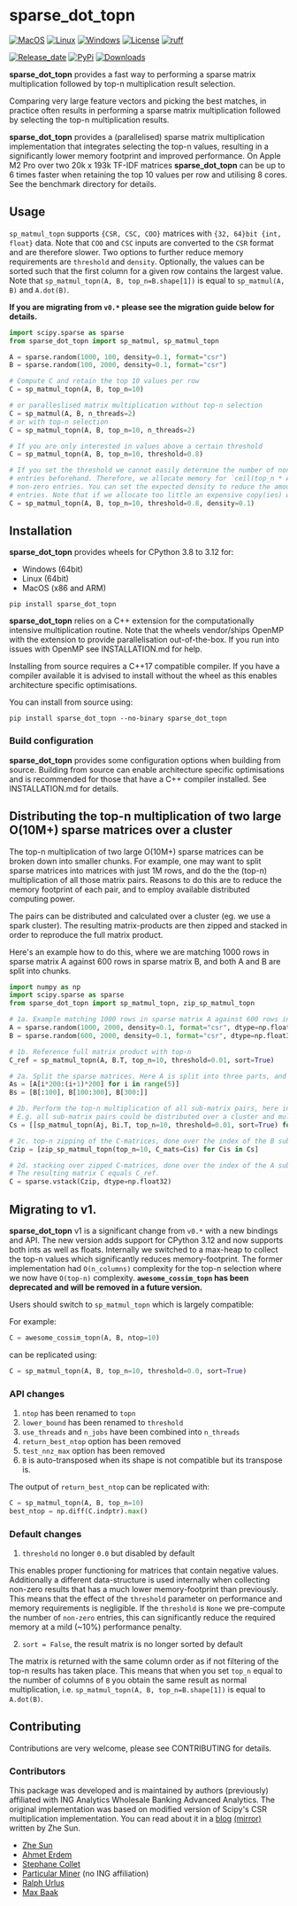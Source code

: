 # sparse\_dot\_topn

[![MacOS](https://github.com/ing-bank/sparse_dot_topn/actions/workflows/macos.yml/badge.svg)](https://github.com/ing-bank/sparse_dot_topn/actions/workflows/macos.yml)
[![Linux](https://github.com/ing-bank/sparse_dot_topn/actions/workflows/linux.yml/badge.svg)](https://github.com/ing-bank/sparse_dot_topn/actions/workflows/linux.yml)
[![Windows](https://github.com/ing-bank/sparse_dot_topn/actions/workflows/windows.yml/badge.svg)](https://github.com/ing-bank/sparse_dot_topn/actions/workflows/windows.yml)
[![License](https://img.shields.io/github/license/ing-bank/sparse_dot_topn)](https://github.com/ing-bank/sparse_dot_topn/blob/master/LICENSE)
[![ruff](https://img.shields.io/endpoint?url=https://raw.githubusercontent.com/charliermarsh/ruff/main/assets/badge/v1.json)](https://github.com/charliermarsh/ruff)


[![Release_date](https://img.shields.io/github/release-date/ing-bank/sparse_dot_topn)](https://github.com/ing-bank/sparse_dot_topn/releases)
[![PyPi](https://img.shields.io/pypi/v/sparse-dot-topn.svg)](https://pypi.org/project/sparse-dot-topn/)
[![Downloads](https://pepy.tech/badge/sparse_dot_topn)](https://pepy.tech/project/sparse_dot_topn)

**sparse\_dot\_topn** provides a fast way to performing a sparse matrix multiplication followed by top-n multiplication result selection.

Comparing very large feature vectors and picking the best matches, in practice often results in performing a sparse matrix multiplication followed by selecting the top-n multiplication results.

**sparse\_dot\_topn** provides a (parallelised) sparse matrix multiplication implementation that integrates selecting the top-n values, resulting in a significantly lower memory footprint and improved performance.
On Apple M2 Pro over two 20k x 193k TF-IDF matrices **sparse\_dot\_topn** can be up to 6 times faster when retaining the top 10 values per row and utilising 8 cores.
See the benchmark directory for details.

## Usage

`sp_matmul_topn` supports `{CSR, CSC, COO}` matrices with `{32, 64}bit {int, float}` data.
Note that `COO` and `CSC` inputs are converted to the `CSR` format and are therefore slower.
Two options to further reduce memory requirements are `threshold` and `density`.
Optionally, the values can be sorted such that the first column for a given row contains the largest value.
Note that `sp_matmul_topn(A, B, top_n=B.shape[1])` is equal to `sp_matmul(A, B)` and `A.dot(B)`.

**If you are migrating from `v0.*` please see the migration guide below for details.**

```python
import scipy.sparse as sparse
from sparse_dot_topn import sp_matmul, sp_matmul_topn

A = sparse.random(1000, 100, density=0.1, format="csr")
B = sparse.random(100, 2000, density=0.1, format="csr")

# Compute C and retain the top 10 values per row
C = sp_matmul_topn(A, B, top_n=10)

# or paralleslised matrix multiplication without top-n selection
C = sp_matmul(A, B, n_threads=2)
# or with top-n selection
C = sp_matmul_topn(A, B, top_n=10, n_threads=2)

# If you are only interested in values above a certain threshold
C = sp_matmul_topn(A, B, top_n=10, threshold=0.8)

# If you set the threshold we cannot easily determine the number of non-zero
# entries beforehand. Therefore, we allocate memory for `ceil(top_n * A.shap[0] * density)`
# non-zero entries. You can set the expected density to reduce the amount pre-allocated
# entries. Note that if we allocate too little an expensive copy(ies) will need to hapen.
C = sp_matmul_topn(A, B, top_n=10, threshold=0.8, density=0.1)
```

## Installation

**sparse\_dot\_topn** provides wheels for CPython 3.8 to 3.12 for:

* Windows (64bit)
* Linux (64bit)
* MacOS (x86 and ARM)

```shell
pip install sparse_dot_topn
```

**sparse\_dot\_topn** relies on a C++ extension for the computationally intensive multiplication routine.
Note that the wheels vendor/ships OpenMP with the extension to provide parallelisation out-of-the-box.
If you run into issues with OpenMP see INSTALLATION.md for help.

Installing from source requires a C++17 compatible compiler.
If you have a compiler available it is advised to install without the wheel as this enables architecture specific optimisations.

You can install from source using:

```shell
pip install sparse_dot_topn --no-binary sparse_dot_topn
```

### Build configuration

**sparse\_dot\_topn** provides some configuration options when building from source.
Building from source can enable architecture specific optimisations and is recommended for those that have a C++ compiler installed.
See INSTALLATION.md for details.

## Distributing the top-n multiplication of two large O(10M+) sparse matrices over a cluster

The top-n multiplication of two large O(10M+) sparse matrices can be broken down into smaller chunks.
For example, one may want to split sparse matrices into matrices with just 1M rows, and do the
the (top-n) multiplication of all those matrix pairs.
Reasons to do this are to reduce the memory footprint of each pair, and to employ available distributed computing power.

The pairs can be distributed and calculated over a cluster (eg. we use a spark cluster).
The resulting matrix-products are then zipped and stacked in order to reproduce the full matrix product.

Here's an example how to do this, where we are matching 1000 rows in sparse matrix A against 600 rows in sparse matrix B,
and both A and B are split into chunks.

```python
import numpy as np
import scipy.sparse as sparse
from sparse_dot_topn import sp_matmul_topn, zip_sp_matmul_topn

# 1a. Example matching 1000 rows in sparse matrix A against 600 rows in sparse matrix B.
A = sparse.random(1000, 2000, density=0.1, format="csr", dtype=np.float32, random_state=rng)
B = sparse.random(600, 2000, density=0.1, format="csr", dtype=np.float32, random_state=rng)

# 1b. Reference full matrix product with top-n
C_ref = sp_matmul_topn(A, B.T, top_n=10, threshold=0.01, sort=True)

# 2a. Split the sparse matrices. Here A is split into three parts, and B into five parts.
As = [A[i*200:(i+1)*200] for i in range(5)]
Bs = [B[:100], B[100:300], B[300:]]

# 2b. Perform the top-n multiplication of all sub-matrix pairs, here in a double loop.
# E.g. all sub-matrix pairs could be distributed over a cluster and multiplied there.
Cs = [[sp_matmul_topn(Aj, Bi.T, top_n=10, threshold=0.01, sort=True) for Bi in Bs] for Aj in As]

# 2c. top-n zipping of the C-matrices, done over the index of the B sub-matrices.
Czip = [zip_sp_matmul_topn(top_n=10, C_mats=Cis) for Cis in Cs]

# 2d. stacking over zipped C-matrices, done over the index of the A sub-matrices
# The resulting matrix C equals C_ref.
C = sparse.vstack(Czip, dtype=np.float32)
```

## Migrating to v1.

**sparse\_dot\_topn** v1 is a significant change from `v0.*` with a new bindings and API.
The new version adds support for CPython 3.12 and now supports both ints as well as floats.
Internally we switched to a max-heap to collect the top-n values which significantly reduces memory-footprint.
The former implementation had `O(n_columns)` complexity for the top-n selection where we now have `O(top-n)` complexity.
**`awesome_cossim_topn` has been deprecated and will be removed in a future version.**

Users should switch to `sp_matmul_topn` which is largely compatible:

For example:

```python
C = awesome_cossim_topn(A, B, ntop=10)
```

can be replicated using:

```python
C = sp_matmul_topn(A, B, top_n=10, threshold=0.0, sort=True)
```

### API changes
1. `ntop` has been renamed to `topn`
2. `lower_bound` has been renamed to `threshold`
3. `use_threads` and `n_jobs` have been combined into `n_threads`
4. `return_best_ntop` option has been removed
5. `test_nnz_max` option has been removed
6. `B` is auto-transposed when its shape is not compatible but its transpose is.

The output of `return_best_ntop` can be replicated with:

```python
C = sp_matmul_topn(A, B, top_n=10)
best_ntop = np.diff(C.indptr).max()
```

### Default changes

1. `threshold` no longer `0.0` but disabled by default

This enables proper functioning for matrices that contain negative values.
Additionally a different data-structure is used internally when collecting non-zero results that has a much lower memory-footprint than previously.
This means that the effect of the `threshold` parameter on performance and memory requirements is negligible. 
If the `threshold` is `None` we pre-compute the number of `non-zero` entries, this can significantly reduce the required memory at a mild (~10%) performance penalty.

2. `sort = False`, the result matrix is no longer sorted by default

The matrix is returned with the same column order as if not filtering of the top-n results has taken place.
This means that when you set `top_n` equal to the number of columns of `B` you obtain the same result as normal multiplication,
i.e. `sp_matmul_topn(A, B, top_n=B.shape[1])` is equal to `A.dot(B)`.

## Contributing

Contributions are very welcome, please see CONTRIBUTING for details.

### Contributors

This package was developed and is maintained by authors (previously) affiliated with ING Analytics Wholesale Banking Advanced Analytics.
The original implementation was based on modified version of Scipy's CSR multiplication implementation.
You can read about it in a [blog](https://medium.com/@ingwbaa/https-medium-com-ingwbaa-boosting-selection-of-the-most-similar-entities-in-large-scale-datasets-450b3242e618) [(mirror)](https://www.sun-analytics.nl/posts/2017-07-26-boosting-selection-of-most-similar-entities-in-large-scale-datasets/) written by Zhe Sun.

* [Zhe Sun](https://github.com/ymwdalex/)
* [Ahmet Erdem](https://github.com/aerdem4)
* [Stephane Collet](https://github.com/stephanecollot)
* [Particular Miner](https://github.com/ParticularMiner) (no ING affiliation)
* [Ralph Urlus](https://github.com/RUrlus)
* [Max Baak](https://github.com/mbaak)
